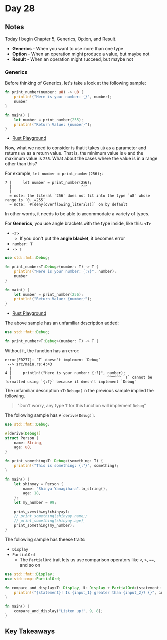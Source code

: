 # Day 28

## Notes

Today I begin Chapter 5, Generics, Option, and Result.

- **Generics** - When you want to use more than one type
- **Option** - When an operation might produce a value, but maybe not
- **Result** - When an operation might succeed, but maybe not

### Generics

Before thinking of Generics, let's take a look at the following sample:

```rust
fn print_number(number: u8) -> u8 {
    println!("Here is your number: {}", number);
    number
}

fn main() {
    let number = print_number(255);
    println!("Return Value: {number}");
}
```

- [Rust Playground](https://play.rust-lang.org/?version=stable&mode=debug&edition=2021&gist=6c6fdb864af121d46f6e2be9103ef279)

Now, what we need to consider is that it takes `u8` as a parameter and returns `u8` as a return value.
That is, the minimum value is `0` and the maximum value is `255`. What about the cases where the value is in a range other than this?

For example, `let number = print_number(256);`:

```shell
7 |     let number = print_number(256);
  |                               ^^^
  |
  = note: the literal `256` does not fit into the type `u8` whose range is `0..=255`
  = note: `#[deny(overflowing_literals)]` on by default

```

In other words, it needs to be able to accommodate a variety of types.

For **Generics**, you use angle brackets with the type inside, like this: **`<T>`**

- `<T>`
  - If you don't put the **angle blacket**, it becomes error
- `number: T`
- `-> T`

```rust
use std::fmt::Debug;

fn print_number<T:Debug>(number: T) -> T {
    println!("Here is your number: {:?}", number);
    number
}

fn main() {
    let number = print_number(256);
    println!("Return Value: {number}");
}
```

- [Rust Playground](https://play.rust-lang.org/?version=stable&mode=debug&edition=2021&gist=0993448dfd1cfe78d9db84690d33b441)

The above sample has an unfamiliar description added:

```rust
use std::fmt::Debug;

fn print_number<T:Debug>(number: T) -> T {
```

Without it, the function has an error:

```text
error[E0277]: `T` doesn't implement `Debug`
 --> src/main.rs:4:43
  |
4 |     println!("Here is your number: {:?}", number);
  |                                           ^^^^^^ `T` cannot be formatted using `{:?}` because it doesn't implement `Debug`
```

The unfamiliar description `<T:Debug>(` in the previous sample implied the following.

> "Don't worry, any type `T` for this function will implement `Debug`"

The following sample has `#[derive(Debug)]`.

```rust
use std::fmt::Debug;

#[derive(Debug)]
struct Person {
    name: String,
    age: u8,
}

fn print_something<T: Debug>(something: T) {
    println!("This is something: {:?}", something);
}

fn main() {
    let shinyay = Person {
        name: "Shinya Yanagihara".to_string(),
        age: 18,
    };
    let my_number = 99;
    
    print_something(shinyay);
    // print_something(shinyay.name);
    // print_something(shinyay.age);
    print_something(my_number);
}
```

The following sample has theese traits:

- `Display`
- `PartialOrd`
  - The `PartialOrd` trait lets us use comparison operators like `<`, `>`, `==`, and so on

```rust
use std::fmt::Display;
use std::cmp::PartialOrd;

fn compare_and_display<T: Display, U: Display + PartialOrd>(statement: T, input_1: U, input_2: U) {
    println!("{statement}! Is {input_1} greater than {input_2}? {}", input_1 > input_2);
}

fn main() {
    compare_and_display("Listen up!", 9, 8);
}
```
## Key Takeaways

